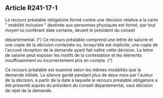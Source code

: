 ## Article R241-17-1

Le recours préalable obligatoire formé contre une décision relative à la carte " mobilité inclusion " destinée
aux personnes physiques est formé, par tout moyen lui conférant date certaine, devant le président du conseil

départemental. (^)
Ce recours préalable comprend une lettre de saisine et une copie de la décision contestée ou, lorsqu'elle est
implicite, une copie de l'accusé réception de la demande ayant fait naître cette décision. La lettre de saisine
peut exposer les motifs de la contestation et les éléments insuffisamment ou incorrectement pris en compte. (^)


Ce recours préalable est examiné selon les mêmes modalités que la demande initiale. Le silence gardé
pendant plus de deux mois par l'auteur de la décision, à partir de la date à laquelle le recours préalable
obligatoire a été présenté auprès du président du conseil départemental, vaut décision de rejet de la demande.


